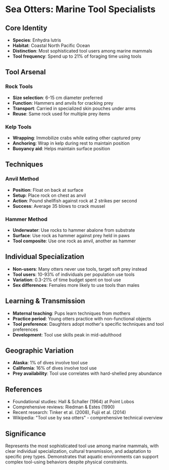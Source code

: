 # Sea Otters: Marine Tool Specialists

## Core Identity
- **Species**: Enhydra lutris
- **Habitat**: Coastal North Pacific Ocean
- **Distinction**: Most sophisticated tool users among marine mammals
- **Tool frequency**: Spend up to 21% of foraging time using tools

## Tool Arsenal

### Rock Tools
- **Size selection**: 6-15 cm diameter preferred
- **Function**: Hammers and anvils for cracking prey
- **Transport**: Carried in specialized skin pouches under arms
- **Reuse**: Same rock used for multiple prey items

### Kelp Tools
- **Wrapping**: Immobilize crabs while eating other captured prey
- **Anchoring**: Wrap in kelp during rest to maintain position
- **Buoyancy aid**: Helps maintain surface position

## Techniques

### Anvil Method
- **Position**: Float on back at surface
- **Setup**: Place rock on chest as anvil
- **Action**: Pound shellfish against rock at 2 strikes per second
- **Success**: Average 35 blows to crack mussel

### Hammer Method
- **Underwater**: Use rocks to hammer abalone from substrate
- **Surface**: Use rock as hammer against prey held in paws
- **Tool composite**: Use one rock as anvil, another as hammer

## Individual Specialization
- **Non-users**: Many otters never use tools, target soft prey instead
- **Tool users**: 10-93% of individuals per population use tools
- **Variation**: 0.3-21% of time budget spent on tool use
- **Sex differences**: Females more likely to use tools than males

## Learning & Transmission
- **Maternal teaching**: Pups learn techniques from mothers
- **Practice period**: Young otters practice with non-functional objects
- **Tool preference**: Daughters adopt mother's specific techniques and tool preferences
- **Development**: Tool use skills peak in mid-adulthood

## Geographic Variation
- **Alaska**: 1% of dives involve tool use
- **California**: 16% of dives involve tool use
- **Prey availability**: Tool use correlates with hard-shelled prey abundance

## References
- Foundational studies: Hall & Schaller (1964) at Point Lobos
- Comprehensive reviews: Riedman & Estes (1990)
- Recent research: Tinker et al. (2008), Fujii et al. (2014)
- Wikipedia: "Tool use by sea otters" - comprehensive technical overview

## Significance
Represents the most sophisticated tool use among marine mammals, with clear individual specialization, cultural transmission, and adaptation to specific prey types. Demonstrates that aquatic environments can support complex tool-using behaviors despite physical constraints. 